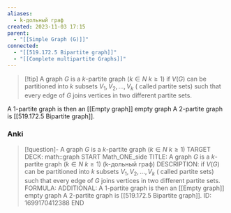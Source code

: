 ```yaml
---
aliases:
  - k-дольный граф
created: 2023-11-03 17:15
parent:
  - "[[Simple Graph (G)]]"
connected:
  - "[[519.172.5 Bipartite graph]]"
  - "[[Complete multipartite Graphs]]"
---
```


> [!tip] A graph $G$ is a $k$-partite graph ($k \in N$ $k ≥ 1$)
if $V(G)$ can be partitioned into $k$ subsets $V_1, V_2, . . . , V_k$ ( called partite sets) such that every edge of $G$ joins vertices in two different partite sets.

A $1$-partite graph is then an [[Empty graph]] empty graph 
A $2$-partite graph is [[519.172.5 Bipartite graph]]. 

### Anki
> [!question]- A graph $G$ is a $k$-partite graph ($k \in N$ $k ≥ 1$)
TARGET DECK: math::graph
START
Math_ONE_side
TITLE: A graph $G$ is a $k$-partite graph ($k \in N$ $k ≥ 1$) (k-дольный граф)
DESCRIPTION: if $V(G)$ can be partitioned into $k$ subsets $V_1, V_2, . . . , V_k$ ( called partite sets) such that every edge of $G$ joins vertices in two different partite sets.
FORMULA: 
ADDITIONAL:
> A $1$-partite graph is then an [[Empty graph]] empty graph 
> A $2$-partite graph is [[519.172.5 Bipartite graph]]. 
ID: 1699170412388
END












